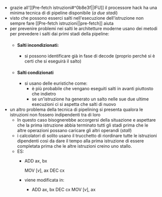- grazie all'[[Pre-fetch istruzioni#^0b8e3f||IFU]] il processore hack ha una minima tecnica di di pipeline disponibile (_a due stadi_)
- visto che possono esserci salti nell'esecuzione dell'istruzione non sempre fare [[Pre-fetch istruzioni||pre-fetch]] aiuta 
- per prevenire problemi nei salti le architetture moderne usano dei metodi per prevedere i salti dai primi stadi della pipeline:
	- #### Salti incondizionati:
		- si possono identificare già in fase di decode (proprio perché si è certi che si eseguirà il salto)
	- #### Salti condizionati
		- si usano delle euristiche come:
			- è più probabile che vengano eseguiti salti in avanti piuttosto che indietro
			- se un'istruzione ha generato un salto nelle sue due ultime esecuzioni ci si aspetta che salti di nuovo
- un altro problema della tecnica di pipelining si presenta qualora le istruzioni non fossero indipendenti tra di loro 
	- In questo caso bisognerebbe accorgersi della situazione e aspettare che la prima istruzione abbia terminato tutti gli stadi prima che le altre operazioni possano caricare gli altri operandi (_stall_) 
	- i calcolatori di solito usano il trucchetto di riordinare tutte le istruzioni dipendenti così da dare il tempo alla prima istruzione di essere completata prima che le altre istruzioni creino uno stallo.
	- ES:
		- ADD ax, bx

		  MOV $[v]$, ax
		  DEC cx
		- viene modificata in:
			- ADD ax, bx 
			  DEC cx
			  MOV $[v]$, ax 
